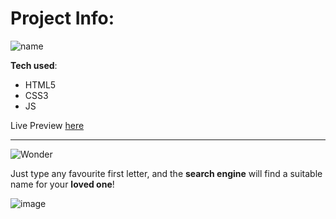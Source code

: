 <h1>Project Info:</h1>

![name](https://user-images.githubusercontent.com/44018646/184937984-0cd7f9f8-1de6-4c5c-a1d9-58a2d3b3a500.jpg)

**Tech used**:
 - HTML5
 - CSS3
 - JS

Live Preview [here](https://justaway1.github.io/ChooseName/)

-------------------

![Wonder](https://user-images.githubusercontent.com/44018646/184938496-21cc2115-2564-40fd-bacd-22fffbd44f69.jpg)

Just type any favourite first letter, and the **search engine** will find a suitable name for your **loved one**!

![image](https://user-images.githubusercontent.com/44018646/184938894-006b04f5-c54a-4fba-958a-50c0832c6984.png)
